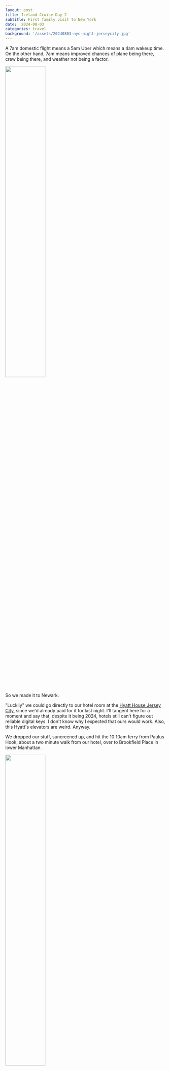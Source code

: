 ```yaml
---
layout: post
title: Iceland Cruise Day 2
subtitle: First family visit to New York
date:  2024-08-03
categories: travel
background: '/assets/20240803-nyc-night-jerseycity.jpg'
---
```


A 7am domestic flight means a 5am Uber which means a 4am wakeup time. On the other hand, 7am means improved chances of plane being there, crew being there, and weather not being a factor.

<img src="/assets/20240803-lounge.jpg" width="50%">

So we made it to Newark. 

"Luckily" we could go directly to our hotel room at the [Hyatt House Jersey City](https://www.hyatt.com/hyatt-house/en-US/lgaxj-hyatt-house-jersey-city), since we'd already paid for it for last night. I'll tangent here for a moment and say that, despite it being 2024, hotels still can't figure out reliable digital keys. I don't know why I expected that ours would work. Also, this Hyatt's elevators are weird. Anyway.

We dropped our stuff, suncreened up, and hit the 10:10am ferry from Paulus Hook, about a two minute walk from our hotel, over to Brookfield Place in lower Manhattan. 

<img src="/assets/20240803-ferry.jpg" width="50%">

The terminal is adjacent to Brookfield Place mall, so Sher and Siena grabbed crepes. We then sat outside the One World Trade Center entrance before our 11:30am reservation to go to the top. 

They do a good job with the whole WTC experience. There's an interesting-ish queue in the basement for the elevators. 

<img src="/assets/20240803-wtc-downstairs.jpg" width="50%">

In the elevator itself, all the walls are displays that show what NYC would've looked like over time from its founding to current day. I'm sure there were discussions during the design phase about making glass elevators; I'm glad they went in this direction. Once at the top, they queue people into a shuttered room where they have a 3 minute presentation and then do a "reveal" of the view by raising the shades. It was a clear, sunny day, so the effect landed. After that you're free to move around 3 floors at the top at your leisure. They peer pressure you into taking a family photo, but this time we leaned into it since we don't do photos of all of us that often. The view is, of course, spectacular.

<img src="/assets/20240803-wtc1.jpg" width="100%">
<img src="/assets/20240803-wtc2.jpg" width="100%">

We made our way back down to ground level, then over to the connected Oculus mall/station. 

<img src="/assets/20240803-oculus.jpg" width="100%">

After checking this out, we had a decision to make. The forecast and radar showed severe storms the rest of the day, and we weren't prepared for walking around a city in the rain. And before the storms' arrival we had the promise of hot and sticky weather. Plus, all of us were operating on minimal sleep. So we bailed. We ferried back across the Hudson and crashed in our hotel.

Later, Siena and Sherri would brave the rains to grab Subway subs, and I ordered a miso salmon bowl from Sweetgreen. Once the rain stopped, me and the kids went outside to play on the playground next to the PATH station and take photos down by the river. 

<img src="/assets/20240803-nyc-night-jerseycity.jpg" width="100%">

<img src="/assets/20240803-playground.jpg" width="100%">

Throughout the day people were posting on the (unofficial) cruise Facebook group about their travel woes, canceled flights in Toronto, Tampa, and Dallas, all necessitating those people to embark on drives they weren't planning on. We were feeling grateful we'd left enough time to get to the ship and that the air travel system worked for us that morning. 
